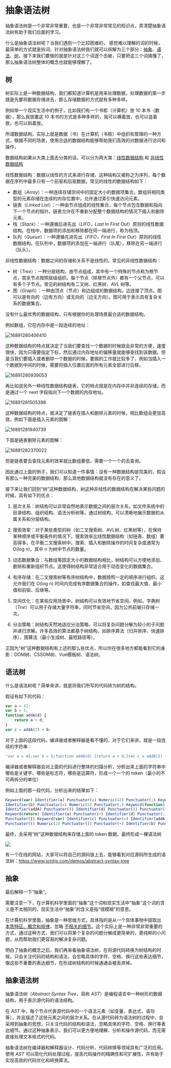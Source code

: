 # 抽象语法树

抽象语法树是一个非常非常重要，也是一个非常非常常见的知识点，弄清楚抽象语法树有助于我们后面的学习。

什么是抽象语法树呢？当我们遇到一个比较困难的， 感觉难以理解的词的时候，最简单的方式就是拆词，针对抽象语法树我们就可以拆解为三个部分：<u>抽象</u>、<u>语法</u>、<u>树</u>，接下来我们要做的就是针对这三个词逐个击破，只要把这三个词搞懂了，那么抽象语法树整体的概念也就能够理解了。

## 树

树实际上是一种数据结构，我们都知道计算机是用来处理数据，处理数据的第一步就是先要将数据存储进去，那么存储数据的方式就有多种多样。

例如举一个现实生活中的例子，比如我们有一个书柜（计算机）放 10 本书（数据），那么我放置这 10 本书的方式是多种多样的，我可以横着放，也可以竖着放，也可以斜着放。

所谓数据结构，实际上就是数据（书）在计算机（书柜）中组织和管理的一种方式，根据不同的场景，使用合适的数据结构能够帮助我们高效的对数据进行访问和操作。

数据结构如果从大类上面去分类的话，可以分为两大类：<u>线性数据结构</u> 和 <u>非线性数据结构</u>

线性数据结构：数据以线性的方式来进行存储，这种结构又被称之为序列，每个数据在序列中最多只有一个前驱和后驱数据，常见的线性的数据结构如下：

- 数组（*Array*）：一种连续存储空间中的固定大小的数据项集合。数组将相同类型的元素存储在连续的内存位置中，允许通过索引快速访问元素。
- 链表（*Linked List*）：一种由节点组成的线性集合，每个节点包含数据和指向下一个节点的指针。链表允许在不重新分配整个数据结构的情况下插入和删除元素。
- 栈（*Stack*）：一种遵循后进先出（*LIFO，Last In First Out*）原则的线性数据结构。在栈中，数据项的添加和移除都在同一端进行，称为栈顶。
- 队列（*Queue*）：一种遵循先进先出（*FIFO，First In First Out*）原则的线性数据结构。在队列中，数据项的添加在一端进行（队尾），移除在另一端进行（队头）。

非线性数据结构：数据之间的存储和关系不是线性的，常见的非线性数据结构：

- 树（*Tree*）：一种分层结构，由节点组成，其中有一个特殊的节点称为根节点，其余节点按照层级组织。每个节点（除根节点外）都有一个父节点，可以有多个子节点。常见的树结构有二叉树、红黑树、*AVL* 树等。
- 图（*Graph*）：一种由顶点（节点）和边组成的数据结构，边连接了顶点。图可以是有向的（边有方向）或无向的（边无方向）。图可用于表示具有复杂关系的数据集合。

没有什么最优秀的数据结构，只有根据你的处理场景最合适的数据结构。

例如数组，它在内存中是一段连续的地址：

![16891280406410](https://qiniucloud.qishilong.space/images/202411302233709.jpg)

这种数据结构的特点就决定了当我们要查找一个数据的时候就会非常的方便，速度很快，因为只需要指定下标，然后通过内存地址的偏移量就能够查找到该数据。但是当我们要插入或者删除一个数据的时候，要做的工作就比较多了，例如当插入一个数据到中间的时候，需要将插入位置后面的所有元素全部进行后移。

![16891280939053](https://qiniucloud.qishilong.space/images/202411302234885.jpg)

再比如说另外一种线性数据结构链表，它的特点就是在内存中并非连续的存储，而是通过一个 next 字段指向下一个数据的内存地址。

![16891281505398](https://qiniucloud.qishilong.space/images/202411302234887.jpg)

这种数据结构的特点，就决定了链表在插入和删除元素的时候，相比数组会更加高效，例如下面是插入元素的图解：

![16891281940739](https://qiniucloud.qishilong.space/images/202411302234262.jpg)

下面是链表删除元素的图解：

![16891282370022](https://qiniucloud.qishilong.space/images/202411302235528.jpg)

但是链表要去查找元素的效率就比数组要低，需要一个一个的去查询。

因此通过上面的例子，我们可以知道一件事情：没有一种数据结构是完美的，假设有那么一种完美的数据结构，那么其他数据结构就没有存在的意义了。

接下来让我们回到“树”这种数据结构，树这种非线性的数据结构在解决某些问题的时候，具有如下的优点：

1. 层次关系：树结构可以非常自然地表示数据之间的层次关系，如文件系统中的目录结构、组织结构、语法分析树等。通过树结构，可以清晰地展示数据的从属关系和分层结构。

2. 搜索效率：对于某些类型的树（如二叉搜索树、AVL树、红黑树等），在保持某种顺序或平衡条件的情况下，搜索效率比线性数据结构（如链表、数组）要高得多。在平衡二叉搜索树中，搜索、插入和删除操作的时间复杂度通常为 O(log n)，其中 n 为树中节点的数量。

3. 动态数据集合：与数组等固定大小的数据结构相比，树结构可以方便地添加、删除和重新组织节点。这使得树结构非常适合用于动态变化的数据集合。

4. 有序存储：在二叉搜索树等有序树结构中，数据按照一定的顺序进行组织。这允许我们在 O(log n) 时间内完成有序数据集合的操作，如查找最大值、最小值和前驱、后继等。

5. 空间优化：在某些应用场景中，树结构可以有效地节省空间。例如，字典树（*Trie*）可以用于存储大量字符串，同时节省空间，因为公共前缀只存储一次。

6. 分治策略：树结构天然地适应分治策略，可以将复杂问题分解为较小的子问题并递归求解。许多高效的算法都基于树结构，如排序算法（归并排序、快速排序）、图算法（最小生成树、最短路径等）。

正因为“树”这种数据结构有上述的那么些优点，所以你在很多地方都能看到它的身影：DOM树、CSSOM树、Vue模板树、语法树。

## 语法树

什么是语法树呢？简单来讲，就是将我们所写的代码转为树的结构。

假设有如下的代码：

```javascript
var a = 42;
var b = 5;
function addA(d) {
    return a + d;
}
var c = addA(2) + b;
```

对于上面的这段代码，编译器或者解释器是看不懂的，对于它们来讲，就是一段连续的字符串：

```javascript
'var a = 42;var b = 5;function addA(d) {return a + d;}var c = addA(2) + b;'
```

编译器或者解释器会对上面的代码进行整体的扫描分析，分析出来上面的字符串中哪些是关键字、哪些是标志符，哪些是运算符，形成一个一个的 token（最小的不可再拆分的单位）

例如上面的那一段代码，分析出来的结果如下：

```javascript
Keyword(var) Identifier(a) Punctuator(=) Numeric(42) Punctuator(;) Keyword(var) 
Identifier(b) Punctuator(=) Numeric(5) Punctuator(;) Keyword(function) 
Identifier(addA) Punctuator(() Identifier(d) Punctuator()) Punctuator({) 
Keyword(return) Identifier(a) Punctuator(+) Identifier(d) Punctuator(;) 
Punctuator(}) Keyword(var) Identifier(c) Punctuator(=) Identifier(addA) 
Punctuator(() Numeric(2) Punctuator()) Punctuator(+) Identifier(b) Punctuator(;)
```

最终，会采用“树”这种数据结构来存储上面的 token 数据，最终形成一棵语法树

![](https://qiniucloud.qishilong.space/images/202411302238877.jpg)

有一个在线的网站，大家可以将自己的源码放上去，能够看到对应源码所生成的语法树：https://www.jointjs.com/demos/abstract-syntax-tree

## 抽象

最后解释一下“抽象”。

需要注意一下，在计算机科学里面的“抽象”这个词和现实生活中“抽象”这个词的含义是不太相同的，现实生活中“抽象”的含义是指“很模糊”的意思。

在计算机科学里面，抽象是一种思维方式，具体指的是从一个具体事物中提取出 <u>本质特征、概念和规律</u>，忽略 <u>不相关的细节</u>。这个实际上是一种非常非常重要的方式，通过这种方式，我们可以将某个复杂的问题分解成更简单的，更纯粹的小问题，从而帮助我们更容易的解决复杂问题。

明白了抽象的概念之后，我们再来看抽象语法树，在将源代码转换为树结构的时候，只会关注代码的结构和语法，会忽略具体的字符、空格、换行这些表达细节，像这些不重要的表达细节，在形成树结构的时候通通会被丢弃掉。

## 抽象语法树

抽象语法树（*Abstract Syntax Tree*，简称 *AST*）是编程语言中一种树形的数据结构，用于表示源代码的语法结构。

在 *AST* 中，每个节点代表源代码中的一个语法元素（如变量、表达式、语句等），并且描述了这些元素之间的层次关系。在从源代码转为语法树的过程中，会采用到抽象的思想，只关注代码的结构和语法，忽略具体的字符、空格、换行等表达细节。通过这种抽象表示，我们可以更方便地理解、分析和操作源代码，而无需直接处理文本格式的代码。

抽象语法树在编译器和解释器设计、代码分析、代码转换等领域具有广泛的应用。使用 *AST* 可以简化代码处理过程，提高代码操作的精确性和可扩展性，并有助于实现高效的代码优化和转换算法。